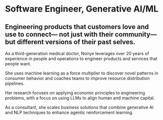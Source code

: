 # Software Engineer, Generative AI/ML

## Engineering products that customers love and use to connect— not just with their community— but different versions of their past selves. 

As a third-generation medical doctor, Nonye leverages over 20 years of experience in people and operations to engineer products and services that people want.

She uses machine learning as a force multiplier to discover novel patterns in consumer behavior and coaches teams to improve resource distribution pipelines.

Her research focuses on applying economic principles to engineering problems, with a focus on using LLMs to align human and machine capital. 

As a consultant, she scales business solutions that combine generative Al and NLP techniques to enhance agentic reinforcement learning.

